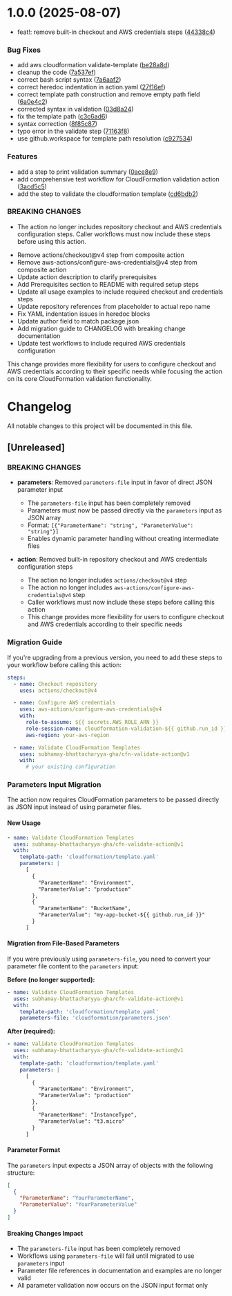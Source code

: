 # 1.0.0 (2025-08-07)


* feat!: remove built-in checkout and AWS credentials steps ([44338c4](https://github.com/subhamay-bhattacharyya-gha/cfn-validate-action/commit/44338c43d16908ee3c377b92eb768062b99160d5))


### Bug Fixes

* add aws cloudformation validate-template ([be28a8d](https://github.com/subhamay-bhattacharyya-gha/cfn-validate-action/commit/be28a8dcc51a4b9cf04698357537c276105ea284))
* cleanup the code ([7a537ef](https://github.com/subhamay-bhattacharyya-gha/cfn-validate-action/commit/7a537ef578f9273513766a90c38e9204a7811ce9))
* correct bash script syntax ([7a6aaf2](https://github.com/subhamay-bhattacharyya-gha/cfn-validate-action/commit/7a6aaf25316559921b6ca14a26eca10963515325))
* correct heredoc indentation in action.yaml ([27f16ef](https://github.com/subhamay-bhattacharyya-gha/cfn-validate-action/commit/27f16ef5d560f37798c7a6e07dae1f77eb44b187))
* correct template path construction and remove empty path field ([6a0e4c2](https://github.com/subhamay-bhattacharyya-gha/cfn-validate-action/commit/6a0e4c2bcf4134138575f1cd71d5a4392bb28b5c))
* corrected syntax in validation ([03d8a24](https://github.com/subhamay-bhattacharyya-gha/cfn-validate-action/commit/03d8a24eab1f3e267319399753dbc16ad29a654a))
* fix the template path ([c3c6ad6](https://github.com/subhamay-bhattacharyya-gha/cfn-validate-action/commit/c3c6ad6cc06182315e72cf0b8a97424253dedc6b))
* syntax correction ([8f85c87](https://github.com/subhamay-bhattacharyya-gha/cfn-validate-action/commit/8f85c8788255c2ddeb2abf725a262d18a9286c7d))
* typo error in the validate step ([71163f8](https://github.com/subhamay-bhattacharyya-gha/cfn-validate-action/commit/71163f823e57fd656282232b50c86205819f6d95))
* use github.workspace for template path resolution ([c927534](https://github.com/subhamay-bhattacharyya-gha/cfn-validate-action/commit/c92753434df5c71188f48dc57c47cb748248817a))


### Features

* add a step to print validation summary ([0ace8e9](https://github.com/subhamay-bhattacharyya-gha/cfn-validate-action/commit/0ace8e93ac70f58a25af6e1f312876ea964984fb))
* add comprehensive test workflow for CloudFormation validation action ([3acd5c5](https://github.com/subhamay-bhattacharyya-gha/cfn-validate-action/commit/3acd5c526215a5d838efe3db24546d7643a2d33e))
* add the step to validate the cloudformation template ([cd6bdb2](https://github.com/subhamay-bhattacharyya-gha/cfn-validate-action/commit/cd6bdb27f48998ede555b709a1b8863771a72ae7))


### BREAKING CHANGES

* The action no longer includes repository checkout and AWS credentials configuration steps. Caller workflows must now include these steps before using this action.

- Remove actions/checkout@v4 step from composite action
- Remove aws-actions/configure-aws-credentials@v4 step from composite action
- Update action description to clarify prerequisites
- Add Prerequisites section to README with required setup steps
- Update all usage examples to include required checkout and credentials steps
- Update repository references from placeholder to actual repo name
- Fix YAML indentation issues in heredoc blocks
- Update author field to match package.json
- Add migration guide to CHANGELOG with breaking change documentation
- Update test workflows to include required AWS credentials configuration

This change provides more flexibility for users to configure checkout and AWS credentials according to their specific needs while focusing the action on its core CloudFormation validation functionality.

# Changelog

All notable changes to this project will be documented in this file.

## [Unreleased]

### BREAKING CHANGES

- **parameters**: Removed `parameters-file` input in favor of direct JSON parameter input
  - The `parameters-file` input has been completely removed
  - Parameters must now be passed directly via the `parameters` input as JSON array
  - Format: `[{"ParameterName": "string", "ParameterValue": "string"}]`
  - Enables dynamic parameter handling without creating intermediate files

- **action**: Removed built-in repository checkout and AWS credentials configuration steps
  - The action no longer includes `actions/checkout@v4` step
  - The action no longer includes `aws-actions/configure-aws-credentials@v4` step
  - Caller workflows must now include these steps before calling this action
  - This change provides more flexibility for users to configure checkout and AWS credentials according to their specific needs

### Migration Guide

If you're upgrading from a previous version, you need to add these steps to your workflow before calling this action:

```yaml
steps:
  - name: Checkout repository
    uses: actions/checkout@v4

  - name: Configure AWS credentials
    uses: aws-actions/configure-aws-credentials@v4
    with:
      role-to-assume: ${{ secrets.AWS_ROLE_ARN }}
      role-session-name: cloudformation-validation-${{ github.run_id }}
      aws-region: your-aws-region

  - name: Validate CloudFormation Templates
    uses: subhamay-bhattacharyya-gha/cfn-validate-action@v1
    with:
      # your existing configuration
```

### Parameters Input Migration

The action now requires CloudFormation parameters to be passed directly as JSON input instead of using parameter files.

#### New Usage

```yaml
- name: Validate CloudFormation Templates
  uses: subhamay-bhattacharyya-gha/cfn-validate-action@v1
  with:
    template-path: 'cloudformation/template.yaml'
    parameters: |
      [
        {
          "ParameterName": "Environment",
          "ParameterValue": "production"
        },
        {
          "ParameterName": "BucketName", 
          "ParameterValue": "my-app-bucket-${{ github.run_id }}"
        }
      ]
```

#### Migration from File-Based Parameters

If you were previously using `parameters-file`, you need to convert your parameter file content to the `parameters` input:

**Before (no longer supported):**
```yaml
- name: Validate CloudFormation Templates
  uses: subhamay-bhattacharyya-gha/cfn-validate-action@v1
  with:
    template-path: 'cloudformation/template.yaml'
    parameters-file: 'cloudformation/parameters.json'
```

**After (required):**
```yaml
- name: Validate CloudFormation Templates
  uses: subhamay-bhattacharyya-gha/cfn-validate-action@v1
  with:
    template-path: 'cloudformation/template.yaml'
    parameters: |
      [
        {
          "ParameterName": "Environment",
          "ParameterValue": "production"
        },
        {
          "ParameterName": "InstanceType",
          "ParameterValue": "t3.micro"
        }
      ]
```

#### Parameter Format

The `parameters` input expects a JSON array of objects with the following structure:

```json
[
  {
    "ParameterName": "YourParameterName",
    "ParameterValue": "YourParameterValue"
  }
]
```

#### Breaking Changes Impact

- The `parameters-file` input has been completely removed
- Workflows using `parameters-file` will fail until migrated to use `parameters` input
- Parameter file references in documentation and examples are no longer valid
- All parameter validation now occurs on the JSON input format only
